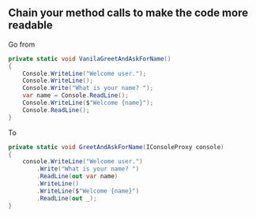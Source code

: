 ## Chain your method calls to make the code more readable

Go from
```c#
private static void VanilaGreetAndAskForName()
{
    Console.WriteLine("Welcome user.");
    Console.WriteLine();
    Console.Write("What is your name? ");
    var name = Console.ReadLine();
    Console.WriteLine($"Welcome {name}");
    Console.ReadLine();
}
```
To
```c#
private static void GreetAndAskForName(IConsoleProxy console)
{
    console.WriteLine("Welcome user.")
	    .Write("What is your name? ")
	    .ReadLine(out var name)
	    .WriteLine()
	    .WriteLine($"Welcome {name}")
	    .ReadLine(out _);
}
```
